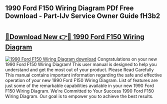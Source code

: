 ## 1990 Ford F150 Wiring Diagram PDf Free Download - Part-lJv Service Owner Guide fH3b2

# <h2><a href="http://dftsth.blite.top/?on=1990+Ford+F150+Wiring+Diagram">🔗Download New 👉🔴 1990 Ford F150 Wiring Diagram</a></h2>

[![1990 Ford F150 Wiring Diagram download](https://i.imgur.com/lujVjoI.png)](http://dftsth.blite.top/?on=1990+Ford+F150+Wiring+Diagram)
Congratulations on your new 1990 Ford F150 Wiring Diagram! This user manual is designed to help you understand and get the most out of your product. Please Read Carefully This manual contains important information regarding the safe and effective operation of your new 1990 Ford F150 Wiring Diagram. List of features are just some of the remarkable capabilities available in your new 1990 Ford F150 Wiring Diagram. We're Committed to Your Success 1990 Ford F150 Wiring Diagram. Our goal is to empower you to achieve the best results.
